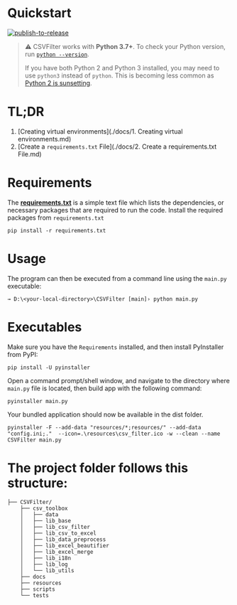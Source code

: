 # Quickstart

[![publish-to-release](https://github.com/xmaihh/CSVFilter/actions/workflows/publish-to-release.yml/badge.svg?branch=main)](https://github.com/xmaihh/CSVFilter/actions/workflows/publish-to-release.yml)

> ⚠️ CSVFilter works with **Python 3.7+**. To check your Python version, run [`python --version`](https://docs.python.org/3/using/cmdline.html#cmdoption-version).
>
> If you have both Python 2 and Python 3 installed, you may need to use `python3` instead of `python`. This is becoming less common as [Python 2 is sunsetting](https://www.python.org/doc/sunset-python-2/).

# TL;DR

1. [Creating virtual environments](./docs/1. Creating virtual environments.md)
2. [Create a `requirements.txt` File](./docs/2. Create a requirements.txt File.md)

# Requirements

The [**requirements.txt**](./requirements.txt) is a simple text file which lists the dependencies, or necessary packages that are required to run the code.
Install the required packages from `requirements.txt`

```shell
pip install -r requirements.txt
```


# Usage

The program can then be executed from a command line using the `main.py` executable:

```shell
→ D:\<your-local-directory>\CSVFilter [main]› python main.py
```

# Executables

Make sure you have the `Requirements` installed, and then install PyInstaller from PyPI:

```
pip install -U pyinstaller
```

Open a command prompt/shell window, and navigate to the directory where `main.py` file is located, then build app with the following command:

```
pyinstaller main.py
```

Your bundled application should now be available in the dist folder.

```shell
pyinstaller -F --add-data "resources/*;resources/" --add-data "config.ini;."  --icon=.\resources\csv_filter.ico -w --clean --name CSVFilter main.py
```


# The project folder follows this structure:

```
├── CSVFilter/
    ├── csv_toolbox
    │   ├── data
    │   ├── lib_base
    │   ├── lib_csv_filter
    │   ├── lib_csv_to_excel
    │   ├── lib_data_preprocess
    │   ├── lib_excel_beautifier
    │   ├── lib_excel_merge
    │   ├── lib_i18n
    │   ├── lib_log
    │   └── lib_utils
    ├── docs
    ├── resources
    ├── scripts
    └── tests
```
